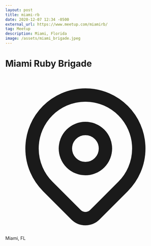 ```yaml
---
layout: post
title: miami-rb
date: 2020-12-07 12:34 -0500
external_url: https://www.meetup.com/miamirb/
tag: Meetup
description: Miami, Florida
image: /assets/miami_brigade.jpeg
---
```


# Miami Ruby Brigade

<div class="flex">
  <svg class="text-gray-700 h-8 w-8" xmlns="http://www.w3.org/2000/svg" fill="none" viewBox="0 0 24 24" stroke="currentColor">
    <path stroke-linecap="round" stroke-linejoin="round" stroke-width="2" d="M17.657 16.657L13.414 20.9a1.998 1.998 0 01-2.827 0l-4.244-4.243a8 8 0 1111.314 0z" />
    <path stroke-linecap="round" stroke-linejoin="round" stroke-width="2" d="M15 11a3 3 0 11-6 0 3 3 0 016 0z" />
  </svg>

  <div class="text-gray-700 text-xl">
    Miami, FL
  </div>
</div>
